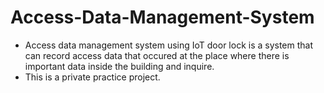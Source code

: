 # Access-Data-Management-System
- Access data management system using IoT door lock is a system that can record access data that occured at the place where there is important data inside the building and inquire.
- This is a private practice project.
